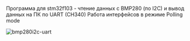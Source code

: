 Программа для stm32f103 - чтение данных с BMP280 (по I2C) и вывод данных на ПК по UART (CH340)
Работа интерфейсов в режиме Polling mode

![bmp280i2c-uart](https://github.com/user-attachments/assets/bcc3621b-a363-4fbd-89bd-45382ec10df6)

